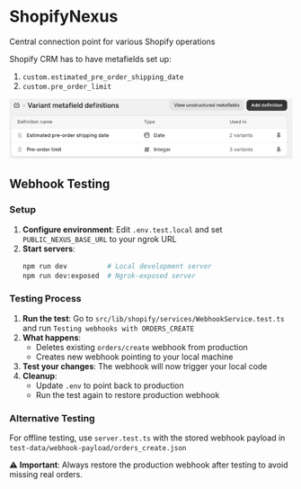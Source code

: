 # ShopifyNexus

Central connection point for various Shopify operations


Shopify CRM has to have metafields set up:
1. `custom.estimated_pre_order_shipping_date`
2. `custom.pre_order_limit`

![img.png](static/docs/img.png)


## Webhook Testing

### Setup
1. **Configure environment**: Edit `.env.test.local` and set `PUBLIC_NEXUS_BASE_URL` to your ngrok URL
2. **Start servers**:
   ```bash
   npm run dev          # Local development server
   npm run dev:exposed  # Ngrok-exposed server
   ```

### Testing Process
1. **Run the test**: Go to `src/lib/shopify/services/WebhookService.test.ts` and run `Testing webhooks with ORDERS_CREATE`
2. **What happens**:
    - Deletes existing `orders/create` webhook from production
    - Creates new webhook pointing to your local machine
3. **Test your changes**: The webhook will now trigger your local code
4. **Cleanup**:
    - Update `.env` to point back to production
    - Run the test again to restore production webhook

### Alternative Testing
For offline testing, use `server.test.ts` with the stored webhook payload in `test-data/webhook-payload/orders_create.json`

⚠️ **Important**: Always restore the production webhook after testing to avoid missing real orders.
